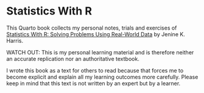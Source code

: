 
<!-- README.md is generated from README.Rmd. Please edit that file -->

# Statistics With R

<!-- badges: start -->
<!-- badges: end -->

This Quarto book collects my personal notes, trials and exercises of
[Statistics With R: Solving Problems Using Real-World
Data](https://uk.sagepub.com/en-gb/eur/statistics-with-r/book253567) by
Jenine K. Harris.

WATCH OUT: This is my personal learning material and is therefore
neither an accurate replication nor an authoritative textbook.

I wrote this book as a text for others to read because that forces me to
become explicit and explain all my learning outcomes more carefully.
Please keep in mind that this text is not written by an expert but by a
learner.

